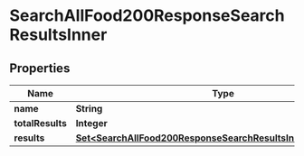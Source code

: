 

# SearchAllFood200ResponseSearchResultsInner


## Properties

| Name | Type | Description | Notes |
|------------ | ------------- | ------------- | -------------|
|**name** | **String** |  |  |
|**totalResults** | **Integer** |  |  |
|**results** | [**Set&lt;SearchAllFood200ResponseSearchResultsInnerResultsInner&gt;**](SearchAllFood200ResponseSearchResultsInnerResultsInner.md) |  |  [optional] |



